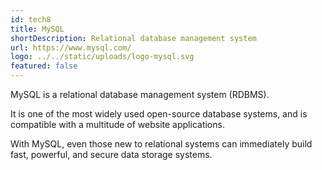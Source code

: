 ```yaml
---
id: tech8
title: MySQL
shortDescription: Relational database management system
url: https://www.mysql.com/
logo: ../../static/uploads/logo-mysql.svg
featured: false
---
```

MySQL is a relational database management system (RDBMS).

It is one of the most widely used open-source database systems, and is compatible with a multitude of website applications.

With MySQL, even those new to relational systems can immediately build fast, powerful, and secure data storage systems.
